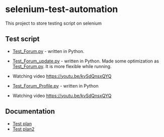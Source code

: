 # selenium-test-automation

This project to store testing script on selenium 

## Test script
- [Test_Forum.py](src/Test_Forum.py) - written in Python. 
- [Test_Forum_update.py](src/Test_Forum_update.py) - written in Python. Made some optimization as [Test_Forum.py](src/Test_Forum.py). It is more flexible while running. 
- Watching video https://youtu.be/kvSdQnsxQYQ

- [Test_Forum_Profile.py](src/Test_Forum_Profile.py) - written in Python
- Watching video https://youtu.be/kvSdQnsxQYQ

## Documentation
- [Test plan](doc/TestPlan.md)
- [Test plan2](doc/TestPlan2.md)
